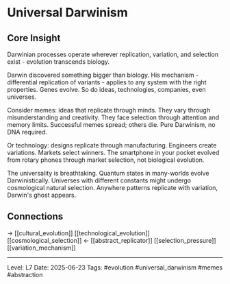 # Universal Darwinism

## Core Insight
Darwinian processes operate wherever replication, variation, and selection exist - evolution transcends biology.

Darwin discovered something bigger than biology. His mechanism - differential replication of variants - applies to any system with the right properties. Genes evolve. So do ideas, technologies, companies, even universes.

Consider memes: ideas that replicate through minds. They vary through misunderstanding and creativity. They face selection through attention and memory limits. Successful memes spread; others die. Pure Darwinism, no DNA required.

Or technology: designs replicate through manufacturing. Engineers create variations. Markets select winners. The smartphone in your pocket evolved from rotary phones through market selection, not biological evolution.

The universality is breathtaking. Quantum states in many-worlds evolve Darwinistically. Universes with different constants might undergo cosmological natural selection. Anywhere patterns replicate with variation, Darwin's ghost appears.

## Connections
→ [[cultural_evolution]] [[technological_evolution]] [[cosmological_selection]]
← [[abstract_replicator]] [[selection_pressure]] [[variation_mechanism]]

---
Level: L7
Date: 2025-06-23
Tags: #evolution #universal_darwinism #memes #abstraction